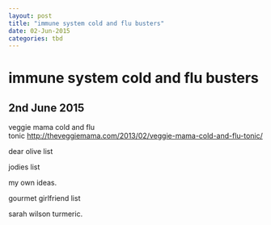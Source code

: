 ```yaml
---
layout: post
title: "immune system cold and flu busters"
date: 02-Jun-2015
categories: tbd
---
```


# immune system cold and flu busters

## 2nd June 2015

veggie mama cold and flu tonic http://theveggiemama.com/2013/02/veggie-mama-cold-and-flu-tonic/

dear olive list

jodies list

my own ideas.

gourmet girlfriend list

sarah wilson turmeric.
